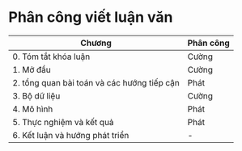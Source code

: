 
# Phân công viết luận văn

| Chương | Phân công |
|--|--|
|0. Tóm tắt khóa luận | Cường |
|1. Mở đầu| Cường|
|2. tổng quan bài toán và các hướng tiếp cận| Phát|
|3. Bộ dữ liệu| Cường|
|4. Mô hình| Phát | 
|5. Thực nghiệm và kết quả| Phát|
|6. Kết luận và hướng phát triển| - |